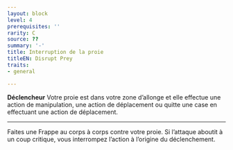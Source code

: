 ```yaml
---
layout: block
level: 4
prerequisites: ''
rarity: C
source: ??
summary: '-'
title: Interruption de la proie
titleEN: Disrupt Prey
traits:
- general

---
```


<p><strong>Déclencheur</strong> Votre proie est dans votre zone d’allonge et elle effectue une action de manipulation, une action de déplacement ou quitte une case en effectuant une action de déplacement.</p>
<hr>
<p>Faites une Frappe au corps à corps contre votre proie. Si l’attaque aboutit à un coup critique, vous interrompez l’action à l’origine du déclenchement.</p>